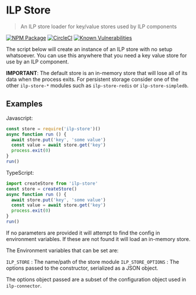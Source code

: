 # ILP Store
> An ILP store loader for key/value stores used by ILP components

[![NPM Package](https://img.shields.io/npm/v/ilp-store.svg?style=flat)](https://npmjs.org/package/ilp-store)
[![CircleCI](https://circleci.com/gh/interledgerjs/ilp-store.svg?style=shield)](https://circleci.com/gh/interledgerjs/ilp-store)
[![Known Vulnerabilities](https://snyk.io/test/github/interledgerjs/ilp-store/badge.svg)](https://snyk.io/test/github/interledgerjs/ilp-store)

The script below will create an instance of an ILP store with no setup whatsoever.  You can
use this anywhere that you need a key value store for use by an ILP component.

**IMPORTANT**: The default store is an in-memory store that will lose all of its data when the process exits. For persistent storage consider one of the other `ilp-store-*` modules such as `ilp-store-redis` or `ilp-store-simpledb`.


## Examples

Javascript:
```js
const store = require('ilp-store')()
async function run () {
  await store.put('key', 'some value')
  const value = await store.get('key')
  process.exit(0)
}
run()
```

TypeScript:
```typescript
import createStore from 'ilp-store'
const store = createStore()
async function run () {
  await store.put('key', 'some value')
  const value = await store.get('key')
  process.exit(0)
}
run()
```

If no parameters are provided it will attempt to find the config in environment variables. If these are not found it will load an in-memory store.

The Environment variables that can be set are:

`ILP_STORE` : The name/path of the store module
`ILP_STORE_OPTIONS` : The options passed to the constructor, serialized as a JSON object.

The options object passed are a subset of the configuration object used in `ilp-connector`.